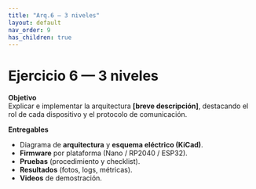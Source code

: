 ```yaml
---
title: "Arq.6 — 3 niveles"
layout: default
nav_order: 9
has_children: true
---
```


# Ejercicio 6 — 3 niveles

**Objetivo**  
Explicar e implementar la arquitectura **[breve descripción]**, destacando el rol de cada dispositivo y el protocolo de comunicación.

**Entregables**
- Diagrama de **arquitectura** y **esquema eléctrico (KiCad)**.  
- **Firmware** por plataforma (Nano / RP2040 / ESP32).  
- **Pruebas** (procedimiento y checklist).  
- **Resultados** (fotos, logs, métricas).  
- **Videos** de demostración.
